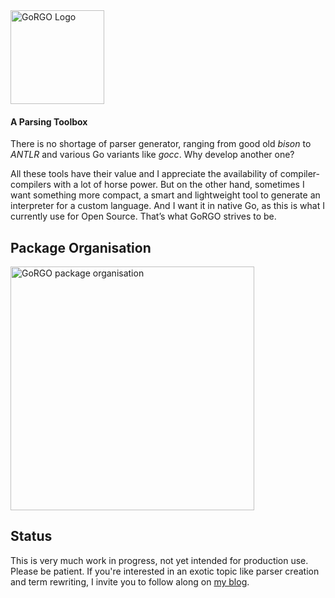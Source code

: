 <img alt="GoRGO Logo" src="http://npillmayer.github.io/GorGO/img/GoRGO-Logo-bw.png" width="150" style="max-width:150">

#### A Parsing Toolbox

There is no shortage of parser generator, ranging from good old *bison* to *ANTLR* and various Go variants like *gocc*.
Why develop another one?

All these tools have their value and I appreciate the availability of compiler-compilers with a lot of horse power. But on the other hand, sometimes I want something more compact, a smart and lightweight tool to generate an interpreter for a custom language. And I want it in native Go, as this is what I currently use for Open Source. That’s what GoRGO strives to be.

## Package Organisation

<img alt="GoRGO package organisation" src="http://npillmayer.github.io/GoRGO/img/package-lr.png" width="390" style="max-width:390">

## Status
This is very much work in progress, not yet intended for production use. Please be patient. If you're interested in an exotic topic like parser creation and term rewriting, I invite you to follow along on [my blog](https://npillmayer.github.io/GoRGO/).
